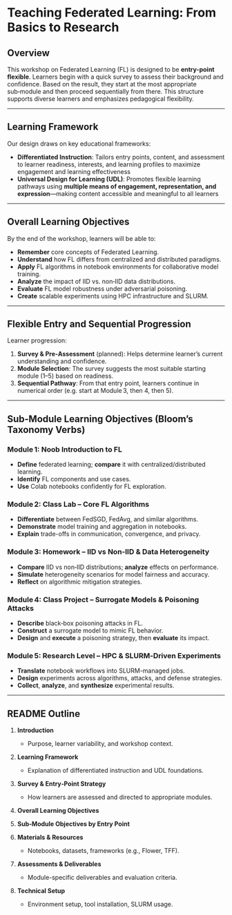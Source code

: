 # Teaching Federated Learning: From Basics to Research

## Overview

This workshop on Federated Learning (FL) is designed to be **entry-point flexible**. Learners begin with a quick survey to assess their background and confidence. Based on the result, they start at the most appropriate sub‑module and then proceed sequentially from there. This structure supports diverse learners and emphasizes pedagogical flexibility.

---

## Learning Framework

Our design draws on key educational frameworks:

- **Differentiated Instruction**: Tailors entry points, content, and assessment to learner readiness, interests, and learning profiles to maximize engagement and learning effectiveness 
- **Universal Design for Learning (UDL)**: Promotes flexible learning pathways using **multiple means of engagement, representation, and expression**—making content accessible and meaningful to all learners 

---

## Overall Learning Objectives

By the end of the workshop, learners will be able to:

- **Remember** core concepts of Federated Learning.
- **Understand** how FL differs from centralized and distributed paradigms.
- **Apply** FL algorithms in notebook environments for collaborative model training.
- **Analyze** the impact of IID vs. non‑IID data distributions.
- **Evaluate** FL model robustness under adversarial poisoning.
- **Create** scalable experiments using HPC infrastructure and SLURM.

---

## Flexible Entry and Sequential Progression

Learner progression:

1. **Survey & Pre‑Assessment** (planned): Helps determine learner’s current understanding and confidence.
2. **Module Selection**: The survey suggests the most suitable starting module (1–5) based on readiness.
3. **Sequential Pathway**: From that entry point, learners continue in numerical order (e.g. start at Module 3, then 4, then 5).

---

## Sub‑Module Learning Objectives (Bloom’s Taxonomy Verbs)

### Module 1: Noob Introduction to FL  
- **Define** federated learning; **compare** it with centralized/distributed learning.  
- **Identify** FL components and use cases.  
- **Use** Colab notebooks confidently for FL exploration.

### Module 2: Class Lab – Core FL Algorithms  
- **Differentiate** between FedSGD, FedAvg, and similar algorithms.  
- **Demonstrate** model training and aggregation in notebooks.  
- **Explain** trade-offs in communication, convergence, and privacy.

### Module 3: Homework – IID vs Non‑IID & Data Heterogeneity  
- **Compare** IID vs non‑IID distributions; **analyze** effects on performance.  
- **Simulate** heterogeneity scenarios for model fairness and accuracy.  
- **Reflect** on algorithmic mitigation strategies.

### Module 4: Class Project – Surrogate Models & Poisoning Attacks  
- **Describe** black‑box poisoning attacks in FL.  
- **Construct** a surrogate model to mimic FL behavior.  
- **Design** and **execute** a poisoning strategy, then **evaluate** its impact.

### Module 5: Research Level – HPC & SLURM‑Driven Experiments  
- **Translate** notebook workflows into SLURM-managed jobs.  
- **Design** experiments across algorithms, attacks, and defense strategies.  
- **Collect**, **analyze**, and **synthesize** experimental results.

---

## README Outline

1. **Introduction**  
   - Purpose, learner variability, and workshop context.

2. **Learning Framework**  
   - Explanation of differentiated instruction and UDL foundations.

3. **Survey & Entry‑Point Strategy**  
   - How learners are assessed and directed to appropriate modules.

4. **Overall Learning Objectives**

5. **Sub‑Module Objectives by Entry Point**

6. **Materials & Resources**  
   - Notebooks, datasets, frameworks (e.g., Flower, TFF).

7. **Assessments & Deliverables**  
   - Module-specific deliverables and evaluation criteria.

8. **Technical Setup**  
   - Environment setup, tool installation, SLURM usage.


